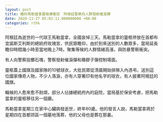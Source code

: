 ```yaml
---
layout: post
title: 瞻仰馬勒當拿靈柩爆衝突　阿根廷警察向人群發射催淚彈
date: 2020-11-27 05:03:11.000000000 +08:00
categories: rthk
---
```


阿根廷為逝世的一代球王馬勒當拿，全國哀悼三天。馬勒當拿的靈柩停放在首都布宜諾斯艾利斯的總統府玫瑰宮，供民眾瞻仰，由於到來送別的人數眾多，當局延長瞻仰時間幾小時至當地晚上7時。聚集等候的人群情緒高漲，與防暴警察衝突。

有人向警察投擲石塊，警察發射催淚彈和橡膠子彈控制場面。

靈柩蓋上國旗及國家隊的10號球衣，大批民眾從清晨開始排隊入內憑弔，送別這位國家傳奇人物，不少人落淚，亦有人穿著印有他名字的球衣，有人披著阿根廷的國旗。

輪候的人愈來愈不耐煩，部分人佔據總統府內的庭院，當局基於保安考慮，把馬勒當拿的靈柩移往另一個廳。

馬勒當拿星期三在家中心臟病發逝世，終年60歲。他的發言人說，馬勒當拿將於星期四在首都郊區一個墓地落葬，他的父母也是葬在那裏。
